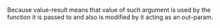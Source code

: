 Because value-result means that value of such argument is used by the function it is passed to and also is modified by it acting as an out-param.
